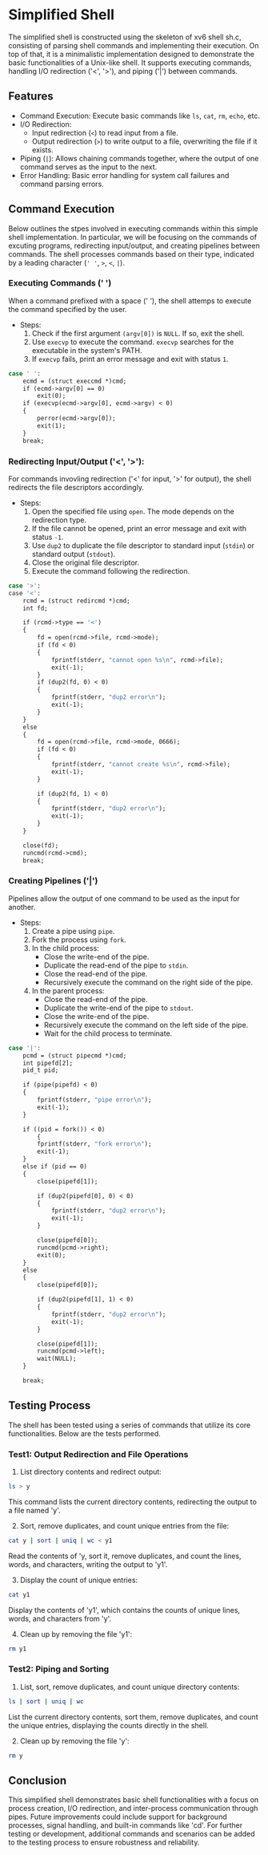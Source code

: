 # Simplified Shell

The simplified shell is constructed using the skeleton of xv6 shell sh.c, consisting of parsing shell commands and implementing their execution.
On top of that, it is a minimalistic implementation designed to demonstrate the basic functionalities of a Unix-like shell.
It supports executing commands, handling I/O redirection ('<', '>'), and piping ('|') between commands.


## Features
- Command Execution: Execute basic commands like `ls`, `cat`, `rm`, `echo`, etc.
- I/O Redirection:
    - Input redirection (`<`) to read input from a file.
    - Output redirection (`>`) to write output to a file, overwriting the file if it exists.
- Piping (`|`): Allows chaining commands together, where the output of one command serves as the input to the next.
- Error Handling: Basic error handling for system call failures and command parsing errors.


## Command Execution
Below outlines the stpes involved in executing commands within this simple shell implementation.
In particular, we will be focusing on the commands of excuting programs, redirecting input/output, and creating pipelines between commands.
The shell processes commands based on their type, indicated by a leading character (`' '`, `>`, `<`, `|`).

### Executing Commands (' ')
When a command prefixed with a space (' '), the shell attemps to execute the command specified by the user.

- Steps:
    1. Check if the first argument `(argv[0])` is `NULL`. If so, exit the shell.
    2. Use `execvp` to execute the command. `execvp` searches for the executable in the system's PATH.
    3. If `execvp` fails, print an error message and exit with status `1`.

```bash
case ' ':
    ecmd = (struct execcmd *)cmd;
    if (ecmd->argv[0] == 0)
        exit(0);
    if (execvp(ecmd->argv[0], ecmd->argv) < 0)
    {
        perror(ecmd->argv[0]);
        exit(1);
    }
    break;
```

### Redirecting Input/Output ('<', '>'):
For commands invovling redirection ('<' for input, '>' for output), the shell redirects the file descriptors accordingly.

- Steps:
    1. Open the specified file using `open`. The mode depends on the redirection type.
    2. If the file cannot be opened, print an error message and exit with status `-1`.
    3. Use `dup2` to duplicate the file descriptor to standard input (`stdin`) or standard output (`stdout`).
    4. Close the original file descriptor.
    5. Execute the command following the redirection.

```bash
case '>':
case '<':
    rcmd = (struct redircmd *)cmd;
    int fd;

    if (rcmd->type == '<')
    {
        fd = open(rcmd->file, rcmd->mode);
        if (fd < 0)
        {
            fprintf(stderr, "cannot open %s\n", rcmd->file);
            exit(-1);
        }
        if (dup2(fd, 0) < 0)
        {
            fprintf(stderr, "dup2 error\n");
            exit(-1);
        }
    }
    else
    {
        fd = open(rcmd->file, rcmd->mode, 0666);
        if (fd < 0)
        {
            fprintf(stderr, "cannot create %s\n", rcmd->file);
            exit(-1);
        }

        if (dup2(fd, 1) < 0)
        {
            fprintf(stderr, "dup2 error\n");
            exit(-1);
        }
    }

    close(fd);
    runcmd(rcmd->cmd);
    break;
```

### Creating Pipelines ('|')
Pipelines allow the output of one command to be used as the input for another.

- Steps:
    1. Create a pipe using `pipe`.
    2. Fork the process using `fork`.
    3. In the child process:
        - Close the write-end of the pipe.
        - Duplicate the read-end of the pipe to `stdin`.
        - Close the read-end of the pipe.
        - Recursively execute the command on the right side of the pipe.
    4. In the parent process:
        - Close the read-end of the pipe.
        - Duplicate the write-end of the pipe to `stdout`.
        - Close the write-end of the pipe.
        - Recursively execute the command on the left side of the pipe.
        - Wait for the child process to terminate.

```bash
case '|':
    pcmd = (struct pipecmd *)cmd;
    int pipefd[2];
    pid_t pid;

    if (pipe(pipefd) < 0)
    {
        fprintf(stderr, "pipe error\n");
        exit(-1);
    }

    if ((pid = fork()) < 0)
        {
        fprintf(stderr, "fork error\n");
        exit(-1);
    }
    else if (pid == 0)
    {
        close(pipefd[1]);

        if (dup2(pipefd[0], 0) < 0)
        {
            fprintf(stderr, "dup2 error\n");
            exit(-1);
        }

        close(pipefd[0]);
        runcmd(pcmd->right);
        exit(0);
    }
    else
    {
        close(pipefd[0]);

        if (dup2(pipefd[1], 1) < 0)
        {
            fprintf(stderr, "dup2 error\n");
            exit(-1);
        }

        close(pipefd[1]);
        runcmd(pcmd->left);
        wait(NULL);
    }

    break;
```

## Testing Process
The shell has been tested using a series of commands that utilize its core functionalities. Below are the tests performed.

### Test1: Output Redirection and File Operations
1. List directory contents and redirect output:
```bash
ls > y
```
This command lists the current directory contents, redirecting the output to a file named 'y'.

2. Sort, remove duplicates, and count unique entries from the file:
```bash
cat y | sort | uniq | wc < y1
```
Read the contents of 'y, sort it, remove duplicates, and count the lines, words, and characters, writing the output to 'y1'.

3. Display the count of unique entries:
```bash
cat y1
```
Display the contents of 'y1', which contains the counts of unique lines, words, and characters from 'y'.

4. Clean up by removing the file 'y1':
```bash
rm y1
```

### Test2: Piping and Sorting
1. List, sort, remove duplicates, and count unique directory contents:
```bash
ls | sort | uniq | wc
```
List the current directory contents, sort them, remove duplicates, and count the unique entries, displaying the counts directly in the shell.

2. Clean up by removing the file 'y':
```bash
rm y
```


## Conclusion
This simplified shell demonstrates basic shell functionalities with a focus on process creation, I/O redirection, and inter-process communication through pipes.
Future improvements could include support for background processes, signal handling, and built-in commands like 'cd'.
For further testing or development, additional commands and scenarios can be added to the testing process to ensure robustness and reliability.
